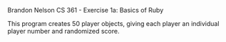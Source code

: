 Brandon Nelson
CS 361 - Exercise 1a: Basics of Ruby

This program creates 50 player objects, giving each player an individual player number and randomized score. 
